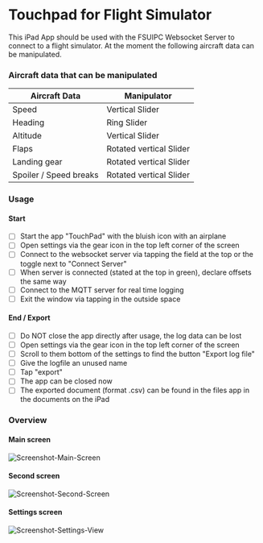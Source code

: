# Touchpad for Flight Simulator
This iPad App should be used with the FSUIPC Websocket Server to connect to a flight simulator. At the moment the following aircraft data can be manipulated.

### Aircraft data that can be manipulated

Aircraft Data  | Manipulator
------------- | -------------
Speed  | Vertical Slider
Heading  | Ring Slider
Altitude | Vertical Slider
Flaps | Rotated vertical Slider
Landing gear | Rotated vertical Slider
Spoiler / Speed breaks | Rotated vertical Slider

### Usage

#### Start
- [ ] Start the app "TouchPad" with the bluish icon with an airplane
- [ ] Open settings via the gear icon in the top left corner of the screen
- [ ] Connect to the websocket server via tapping the field at the top or the toggle next to "Connect Server"
- [ ] When server is connected (stated at the top in green), declare offsets the same way
- [ ] Connect to the MQTT server for real time logging
- [ ] Exit the window via tapping in the outside space

#### End / Export
- [ ] Do NOT close the app directly after usage, the log data can be lost
- [ ] Open settings via the gear icon in the top left corner of the screen
- [ ] Scroll to them bottom of the settings to find the button "Export log file"
- [ ] Give the logfile an unused name
- [ ] Tap "export"
- [ ] The app can be closed now
- [ ] The exported document (format .csv) can be found in the files app in the documents on the iPad

### Overview

#### Main screen
![Screenshot-Main-Screen](https://user-images.githubusercontent.com/16270691/174300377-06b7af12-fab1-4906-93ef-596ba978d8f5.png)

#### Second screen
![Screenshot-Second-Screen](https://user-images.githubusercontent.com/16270691/174300436-a6cc81b6-58eb-477f-9100-b02e61e9f3ea.png)

#### Settings screen
![Screenshot-Settings-View](https://user-images.githubusercontent.com/16270691/174300260-8856451d-5b8b-4e70-8cc9-2f31c3d1b414.png)
